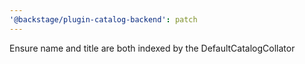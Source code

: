 ```yaml
---
'@backstage/plugin-catalog-backend': patch
---
```


Ensure name and title are both indexed by the DefaultCatalogCollator
